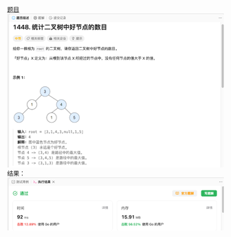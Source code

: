 [题目](https://leetcode.cn/problems/count-good-nodes-in-binary-tree/?envType=study-plan-v2&envId=leetcode-75)
![pic](img.png)
结果：
![pic](result.png)